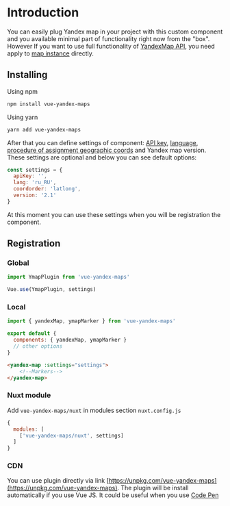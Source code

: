 # Introduction

You can easily plug Yandex map in your project with this custom component and you available minimal part of functionality right now from the "box". However If you want to use full functionality of [YandexMap API](https://tech.yandex.ru/maps/doc/jsapi/2.1/quick-start/index-docpage/), you need apply to [map instance](https://tech.yandex.ru/maps/doc/jsapi/2.1/quick-start/index-docpage/) directly.
 

##  Installing

Using npm

```Bash
npm install vue-yandex-maps
```

Using yarn
```Bash
yarn add vue-yandex-maps
```

After that you can define settings of component:
 [API key](https://tech.yandex.ru/maps/doc/jsapi/2.1/dg/concepts/load-docpage/), [language](https://tech.yandex.ru/maps/doc/jsapi/2.1/dg/concepts/localization-docpage/), [procedure of assignment geographic coords](https://tech.yandex.ru/maps/jsapi/doc/2.1/dg/concepts/load-docpage/#load__coordorder) and Yandex map version. These settings are optional and below you can see default options:

```JavaScript
const settings = {
  apiKey: '',
  lang: 'ru_RU',
  coordorder: 'latlong',
  version: '2.1'
}
```

At this moment you can use these settings when you will be registration the component.

## Registration

### Global
```JavaScript
import YmapPlugin from 'vue-yandex-maps'

Vue.use(YmapPlugin, settings)
```

### Local

```JavaScript
import { yandexMap, ymapMarker } from 'vue-yandex-maps'

export default {
  components: { yandexMap, ymapMarker }
  // other options
}

```
```HTML
<yandex-map :settings="settings">
    <!--Markers-->
</yandex-map>
```

### Nuxt module

Add `vue-yandex-maps/nuxt` in modules section `nuxt.config.js`

```JavaScript
{
  modules: [
    ['vue-yandex-maps/nuxt', settings]
  ]
}
```

### CDN

You can use plugin directly via link [https://unpkg.com/vue-yandex-maps](https://unpkg.com/vue-yandex-maps). The plugin will be install automatically if you use Vue JS. It could be useful when you use [Code Pen](https://codepen.io/PNKBizz/pen/WMRwyM)
